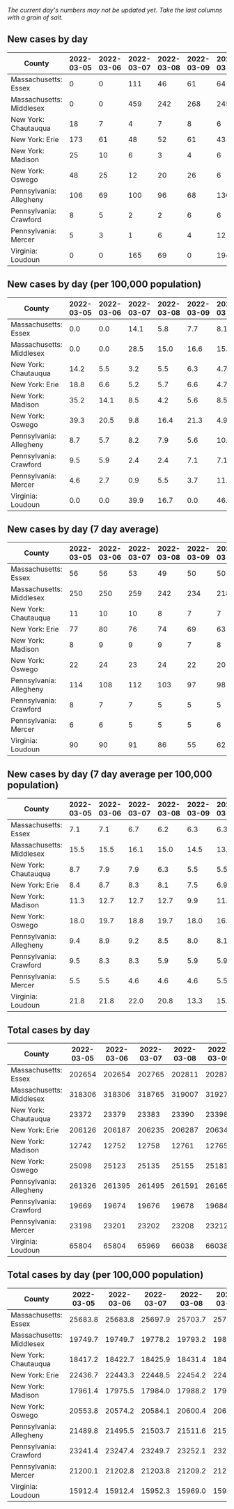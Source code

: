 _The current day's numbers may not be updated yet. Take the last columns with a grain of salt._
## New cases by day

| County | 2022-03-05 | 2022-03-06 | 2022-03-07 | 2022-03-08 | 2022-03-09 | 2022-03-10 | 2022-03-11 |
| --- | --- | --- | --- | --- | --- | --- | --- |
| Massachusetts: Essex | 0 | 0 | 111 | 46 | 61 | 64 |  |
| Massachusetts: Middlesex | 0 | 0 | 459 | 242 | 268 | 245 |  |
| New York: Chautauqua | 18 | 7 | 4 | 7 | 8 | 6 |  |
| New York: Erie | 173 | 61 | 48 | 52 | 61 | 43 |  |
| New York: Madison | 25 | 10 | 6 | 3 | 4 | 6 |  |
| New York: Oswego | 48 | 25 | 12 | 20 | 26 | 6 |  |
| Pennsylvania: Allegheny | 106 | 69 | 100 | 96 | 68 | 130 |  |
| Pennsylvania: Crawford | 8 | 5 | 2 | 2 | 6 | 6 |  |
| Pennsylvania: Mercer | 5 | 3 | 1 | 6 | 4 | 12 |  |
| Virginia: Loudoun | 0 | 0 | 165 | 69 | 0 | 194 |  |

## New cases by day (per 100,000 population)

| County | 2022-03-05 | 2022-03-06 | 2022-03-07 | 2022-03-08 | 2022-03-09 | 2022-03-10 | 2022-03-11 |
| --- | --- | --- | --- | --- | --- | --- | --- |
| Massachusetts: Essex | 0.0 | 0.0 | 14.1 | 5.8 | 7.7 | 8.1 |  |
| Massachusetts: Middlesex | 0.0 | 0.0 | 28.5 | 15.0 | 16.6 | 15.2 |  |
| New York: Chautauqua | 14.2 | 5.5 | 3.2 | 5.5 | 6.3 | 4.7 |  |
| New York: Erie | 18.8 | 6.6 | 5.2 | 5.7 | 6.6 | 4.7 |  |
| New York: Madison | 35.2 | 14.1 | 8.5 | 4.2 | 5.6 | 8.5 |  |
| New York: Oswego | 39.3 | 20.5 | 9.8 | 16.4 | 21.3 | 4.9 |  |
| Pennsylvania: Allegheny | 8.7 | 5.7 | 8.2 | 7.9 | 5.6 | 10.7 |  |
| Pennsylvania: Crawford | 9.5 | 5.9 | 2.4 | 2.4 | 7.1 | 7.1 |  |
| Pennsylvania: Mercer | 4.6 | 2.7 | 0.9 | 5.5 | 3.7 | 11.0 |  |
| Virginia: Loudoun | 0.0 | 0.0 | 39.9 | 16.7 | 0.0 | 46.9 |  |

## New cases by day (7 day average)

| County | 2022-03-05 | 2022-03-06 | 2022-03-07 | 2022-03-08 | 2022-03-09 | 2022-03-10 | 2022-03-11 |
| --- | --- | --- | --- | --- | --- | --- | --- |
| Massachusetts: Essex | 56 | 56 | 53 | 49 | 50 | 50 |  |
| Massachusetts: Middlesex | 250 | 250 | 259 | 242 | 234 | 218 |  |
| New York: Chautauqua | 11 | 10 | 10 | 8 | 7 | 7 |  |
| New York: Erie | 77 | 80 | 76 | 74 | 69 | 63 |  |
| New York: Madison | 8 | 9 | 9 | 9 | 7 | 8 |  |
| New York: Oswego | 22 | 24 | 23 | 24 | 22 | 20 |  |
| Pennsylvania: Allegheny | 114 | 108 | 112 | 103 | 97 | 98 |  |
| Pennsylvania: Crawford | 8 | 7 | 7 | 5 | 5 | 5 |  |
| Pennsylvania: Mercer | 6 | 6 | 5 | 5 | 5 | 6 |  |
| Virginia: Loudoun | 90 | 90 | 91 | 86 | 55 | 62 |  |

## New cases by day (7 day average per 100,000 population)

| County | 2022-03-05 | 2022-03-06 | 2022-03-07 | 2022-03-08 | 2022-03-09 | 2022-03-10 | 2022-03-11 |
| --- | --- | --- | --- | --- | --- | --- | --- |
| Massachusetts: Essex | 7.1 | 7.1 | 6.7 | 6.2 | 6.3 | 6.3 |  |
| Massachusetts: Middlesex | 15.5 | 15.5 | 16.1 | 15.0 | 14.5 | 13.5 |  |
| New York: Chautauqua | 8.7 | 7.9 | 7.9 | 6.3 | 5.5 | 5.5 |  |
| New York: Erie | 8.4 | 8.7 | 8.3 | 8.1 | 7.5 | 6.9 |  |
| New York: Madison | 11.3 | 12.7 | 12.7 | 12.7 | 9.9 | 11.3 |  |
| New York: Oswego | 18.0 | 19.7 | 18.8 | 19.7 | 18.0 | 16.4 |  |
| Pennsylvania: Allegheny | 9.4 | 8.9 | 9.2 | 8.5 | 8.0 | 8.1 |  |
| Pennsylvania: Crawford | 9.5 | 8.3 | 8.3 | 5.9 | 5.9 | 5.9 |  |
| Pennsylvania: Mercer | 5.5 | 5.5 | 4.6 | 4.6 | 4.6 | 5.5 |  |
| Virginia: Loudoun | 21.8 | 21.8 | 22.0 | 20.8 | 13.3 | 15.0 |  |

## Total cases by day

| County | 2022-03-05 | 2022-03-06 | 2022-03-07 | 2022-03-08 | 2022-03-09 | 2022-03-10 | 2022-03-11 |
| --- | --- | --- | --- | --- | --- | --- | --- |
| Massachusetts: Essex | 202654 | 202654 | 202765 | 202811 | 202872 | 202936 |  |
| Massachusetts: Middlesex | 318306 | 318306 | 318765 | 319007 | 319275 | 319520 |  |
| New York: Chautauqua | 23372 | 23379 | 23383 | 23390 | 23398 | 23404 |  |
| New York: Erie | 206126 | 206187 | 206235 | 206287 | 206348 | 206391 |  |
| New York: Madison | 12742 | 12752 | 12758 | 12761 | 12765 | 12771 |  |
| New York: Oswego | 25098 | 25123 | 25135 | 25155 | 25181 | 25187 |  |
| Pennsylvania: Allegheny | 261326 | 261395 | 261495 | 261591 | 261659 | 261789 |  |
| Pennsylvania: Crawford | 19669 | 19674 | 19676 | 19678 | 19684 | 19690 |  |
| Pennsylvania: Mercer | 23198 | 23201 | 23202 | 23208 | 23212 | 23224 |  |
| Virginia: Loudoun | 65804 | 65804 | 65969 | 66038 | 66038 | 66232 |  |

## Total cases by day (per 100,000 population)

| County | 2022-03-05 | 2022-03-06 | 2022-03-07 | 2022-03-08 | 2022-03-09 | 2022-03-10 | 2022-03-11 |
| --- | --- | --- | --- | --- | --- | --- | --- |
| Massachusetts: Essex | 25683.8 | 25683.8 | 25697.9 | 25703.7 | 25711.4 | 25719.6 |  |
| Massachusetts: Middlesex | 19749.7 | 19749.7 | 19778.2 | 19793.2 | 19809.8 | 19825.0 |  |
| New York: Chautauqua | 18417.2 | 18422.7 | 18425.9 | 18431.4 | 18437.7 | 18442.4 |  |
| New York: Erie | 22436.7 | 22443.3 | 22448.5 | 22454.2 | 22460.8 | 22465.5 |  |
| New York: Madison | 17961.4 | 17975.5 | 17984.0 | 17988.2 | 17993.8 | 18002.3 |  |
| New York: Oswego | 20553.8 | 20574.2 | 20584.1 | 20600.4 | 20621.7 | 20626.7 |  |
| Pennsylvania: Allegheny | 21489.8 | 21495.5 | 21503.7 | 21511.6 | 21517.2 | 21527.9 |  |
| Pennsylvania: Crawford | 23241.4 | 23247.4 | 23249.7 | 23252.1 | 23259.2 | 23266.3 |  |
| Pennsylvania: Mercer | 21200.1 | 21202.8 | 21203.8 | 21209.2 | 21212.9 | 21223.9 |  |
| Virginia: Loudoun | 15912.4 | 15912.4 | 15952.3 | 15969.0 | 15969.0 | 16015.9 |  |
